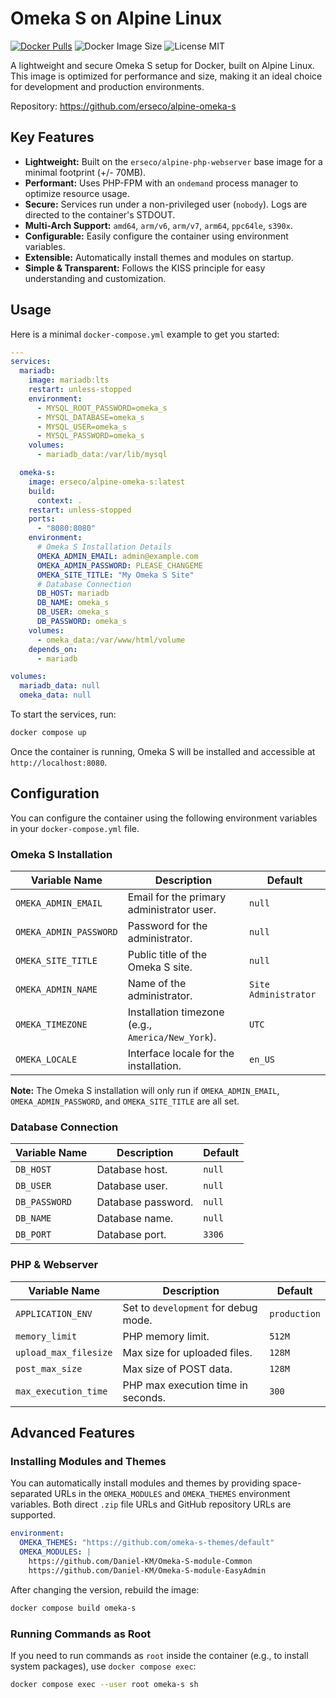 # Omeka S on Alpine Linux

[![Docker Pulls](https://img.shields.io/docker/pulls/erseco/alpine-omeka-s.svg)](https://hub.docker.com/r/erseco/alpine-omeka-s/)
![Docker Image Size](https://img.shields.io/docker/image-size/erseco/alpine-omeka-s)
![License MIT](https://img.shields.io/badge/license-MIT-blue.svg)

A lightweight and secure Omeka S setup for Docker, built on Alpine Linux. This image is optimized for performance and size, making it an ideal choice for development and production environments.

Repository: https://github.com/erseco/alpine-omeka-s

## Key Features

- **Lightweight:** Built on the `erseco/alpine-php-webserver` base image for a minimal footprint (+/- 70MB).
- **Performant:** Uses PHP-FPM with an `ondemand` process manager to optimize resource usage.
- **Secure:** Services run under a non-privileged user (`nobody`). Logs are directed to the container's STDOUT.
- **Multi-Arch Support:** `amd64`, `arm/v6`, `arm/v7`, `arm64`, `ppc64le`, `s390x`.
- **Configurable:** Easily configure the container using environment variables.
- **Extensible:** Automatically install themes and modules on startup.
- **Simple & Transparent:** Follows the KISS principle for easy understanding and customization.

## Usage

Here is a minimal `docker-compose.yml` example to get you started:

```yaml
---
services:
  mariadb:
    image: mariadb:lts
    restart: unless-stopped
    environment:
      - MYSQL_ROOT_PASSWORD=omeka_s
      - MYSQL_DATABASE=omeka_s
      - MYSQL_USER=omeka_s
      - MYSQL_PASSWORD=omeka_s
    volumes:
      - mariadb_data:/var/lib/mysql

  omeka-s:
    image: erseco/alpine-omeka-s:latest
    build:
      context: .
    restart: unless-stopped
    ports:
      - "8080:8080"
    environment:
      # Omeka S Installation Details
      OMEKA_ADMIN_EMAIL: admin@example.com
      OMEKA_ADMIN_PASSWORD: PLEASE_CHANGEME
      OMEKA_SITE_TITLE: "My Omeka S Site"
      # Database Connection
      DB_HOST: mariadb
      DB_NAME: omeka_s
      DB_USER: omeka_s
      DB_PASSWORD: omeka_s
    volumes:
      - omeka_data:/var/www/html/volume
    depends_on:
      - mariadb

volumes:
  mariadb_data: null
  omeka_data: null
```

To start the services, run:
```bash
docker compose up
```
Once the container is running, Omeka S will be installed and accessible at `http://localhost:8080`.

## Configuration

You can configure the container using the following environment variables in your `docker-compose.yml` file.

### Omeka S Installation

| Variable Name          | Description                                | Default      |
|------------------------|--------------------------------------------|--------------|
| `OMEKA_ADMIN_EMAIL`    | Email for the primary administrator user.  | `null`       |
| `OMEKA_ADMIN_PASSWORD` | Password for the administrator.            | `null`       |
| `OMEKA_SITE_TITLE`     | Public title of the Omeka S site.          | `null`       |
| `OMEKA_ADMIN_NAME`     | Name of the administrator.                 | `Site Administrator` |
| `OMEKA_TIMEZONE`       | Installation timezone (e.g., `America/New_York`). | `UTC`        |
| `OMEKA_LOCALE`         | Interface locale for the installation.     | `en_US`      |

**Note:** The Omeka S installation will only run if `OMEKA_ADMIN_EMAIL`, `OMEKA_ADMIN_PASSWORD`, and `OMEKA_SITE_TITLE` are all set.

### Database Connection

| Variable Name   | Description                   | Default   |
|-----------------|-------------------------------|-----------|
| `DB_HOST`       | Database host.                | `null`    |
| `DB_USER`       | Database user.                | `null`    |
| `DB_PASSWORD`   | Database password.            | `null`    |
| `DB_NAME`       | Database name.                | `null`    |
| `DB_PORT`       | Database port.                | `3306`    |

### PHP & Webserver

| Variable Name         | Description                               | Default   |
|-----------------------|-------------------------------------------|-----------|
| `APPLICATION_ENV`     | Set to `development` for debug mode.      | `production` |
| `memory_limit`        | PHP memory limit.                         | `512M`    |
| `upload_max_filesize` | Max size for uploaded files.              | `128M`    |
| `post_max_size`       | Max size of POST data.                    | `128M`    |
| `max_execution_time`  | PHP max execution time in seconds.        | `300`     |

## Advanced Features

### Installing Modules and Themes

You can automatically install modules and themes by providing space-separated URLs in the `OMEKA_MODULES` and `OMEKA_THEMES` environment variables. Both direct `.zip` file URLs and GitHub repository URLs are supported.

```yaml
environment:
  OMEKA_THEMES: "https://github.com/omeka-s-themes/default"
  OMEKA_MODULES: |
    https://github.com/Daniel-KM/Omeka-S-module-Common
    https://github.com/Daniel-KM/Omeka-S-module-EasyAdmin
```

After changing the version, rebuild the image:
```bash
docker compose build omeka-s
```

### Running Commands as Root

If you need to run commands as `root` inside the container (e.g., to install system packages), use `docker compose exec`:

```bash
docker compose exec --user root omeka-s sh
```
